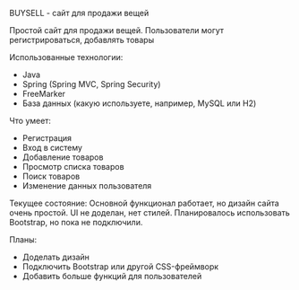 BUYSELL - сайт для продажи вещей

Простой сайт для продажи вещей. Пользователи могут регистрироваться, 
добавлять товары 

Использованные технологии:
- Java
- Spring (Spring MVC, Spring Security)
- FreeMarker
- База данных (какую используете, например, MySQL или H2)

Что умеет:
- Регистрация
- Вход в систему
- Добавление товаров
- Просмотр списка товаров
- Поиск товаров
- Изменение данных пользователя

Текущее состояние:
Основной функционал работает, но дизайн сайта очень простой. 
UI не доделан, нет стилей. Планировалось использовать Bootstrap, 
но пока не подключили.

Планы:
- Доделать дизайн
- Подключить Bootstrap или другой CSS-фреймворк
- Добавить больше функций для пользователей
